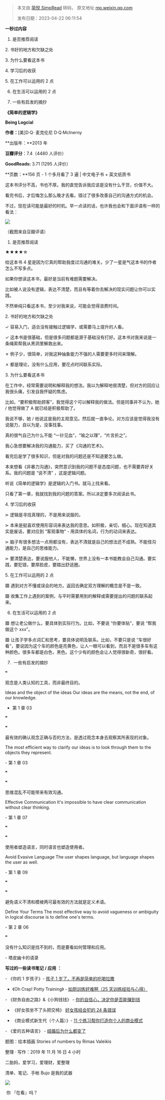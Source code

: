 > 本文由 [简悦 SimpRead](http://ksria.com/simpread/) 转码， 原文地址 [mp.weixin.qq.com](https://mp.weixin.qq.com/s?__biz=MzIwMzA5NTI3NQ==&mid=2649903299&idx=1&sn=751a9fd303455baeb5bb31e08d3104d2&chksm=8ed25d47b9a5d45196eefdbab946362c6f569837c98ebe27d28f4c9576a0659b3dfc27ae67a3&scene=21#wechat_redirect)
>
> 发布日期：2023-04-22 06:11:54



**一秒过内容**

1. 是否推荐阅读

2. 书好的地方和欠缺之处

3. 为什么要看这本书

4. 学习后的收获

5. 在工作可以运用的 2 点

6. 在生活可以运用的 2 点

7. 一些有启发的摘抄  



**《简单的逻辑学》**  

**Being Logcial**

**作者：**[美]D·Q· 麦克伦尼 D·Q·McInerny

**出版年：**2013 年

**豆瓣评分**：7.4（4480 人评价）

**GoodReads:** 3.71 (1295 人评价）

**页数：**156 页 - 1 个多月看了 3 遍 | 中文电子书 + 英文纸质书

这本书评分不高，书也不厚。我的直觉告诉我应该是没有什么干货，价值不大。

看完书后，才后悔怎么那么晚才去看。错过了很多改善自己的沟通方式的机会。  

不过，现在读可能是最好的时机。早一点读的话，也许我也会和下面评语有一样的看法：

  

![](https://mmbiz.qpic.cn/mmbiz_png/2qRZ6oIialECuibr90ia2I4rF0KSdc6XlI25iajLfYRVX6lNTclJOSQzy07aroAIWChdcAHiacKHE2k24MS9DEsNHtA/640?wx_fmt=png)

（截图来自豆瓣评语）

  

1. 是否推荐阅读

  


★★★★☆ 

给这本书 4 星是因为它真的帮助我度过沟通的难关。少了一星是气这本书的作者怎么不写多点。

如果你想读这本书，最好是当前有难题需要解决。

比如被人说没有逻辑，表达不清楚，而且有等着你去解决的现实问题让你可以实践。

不然单纯只看这本书，至少对我来说，可能会觉得浪费时间。

2. 书好的地方和欠缺之处

  


✓ 容易入门，适合没有接触过逻辑学，或需要马上提升的人看。

✓ 这本书是很基础，但是很多问题都是源于基础没有打好。这本书对我来说是一条绳索帮我从黑洞里解救出来。

✗ 例子少，很简单，对我这种抽象能力不强的人需要更多时间来理解。  

✗ 都是理论，没有什么应用，要花点时间联系实际。

3. 为什么要看这本书

  


在工作中，经常需要说明和解释我的想法。我以为解释地很清楚，但对方的回应让我很头痛，引发自我怀疑的焦虑。

比如，“要积极帮助顾客”，我觉得这个可以解释我的做法。但是同事并不认为，她 / 他觉得做了 A 就已经是积极帮助了。

我说不够，她 / 他说这是我的主观意见。然后就一直争论。对方应该是觉得我没有说服力，自以为是，没事找事。

  

真的很气自己为什么不能 “一针见血”，“喻之以理”，“片言折之”。

我心急想要解决我的沟通能力，买了《沟通的艺术》。

看完后是学了很多知识，但是对我的问题还是不知道要怎么做。

本来想看《非暴力沟通》，突然意识到我的问题不是态度问题，也不需要弄好关系。我的问题是 “说不清” ，这是逻辑问题。

听说《简单的逻辑学》是逻辑的入门书。就马上找来看。

只看了第一章，我就找到我的问题的答案。所以决定要多次阅读此书。

  

4. 学习后的收获

  


⋗ 逻辑是寻找真理的，不是用来说服的。

⋗ 本来是挺喜欢使用形容词来表达我的意思。如积极，亲切，细心。现在知道其实是废话，要对应到 “客观事物” - 用具体的名词，行为的动词来表达。

⋗ 脑子有很多想法一点用都没有，表达不清就是自己的想法还不成熟。不能怪沟通能力，是自己的思维能力。  

⋗ 要清楚表达，要说服他人，不能懒，世界上没有一本书能教会自己沟通。要实践，要犯错，要厚脸皮，要踏出舒适圈。

  

5. 在工作可以运用的 2 点

  


▩ 遇到对方不懂或误会的地方。返回去确定双方理解的概念是不是一致。

▩ 收集工作上遇到的案例，与平时需要用到的解释或需要提出的问题的联系起来。

6. 在生活可以运用的 2 点

  


▩ 想让老公做什么，要具体到实际行为。比如，不要说 “你要体贴”，要说 “帮我做这个 xxx”。

▩ 让孩子学多点词汇和思考，要具体说明及联系。比如，不要只是说 “车很好看”，要说因为这个车的颜色是亮黄色，让人一眼可以看到，而且不是很多车有这种颜色。很多车都是白色，黑色。这个少有的颜色会让人觉得很新奇，很好看。

7.  一些有启发的摘抄

  


❝

观念是人类认知的工具，而非最终目的。  

Ideas and the object of the ideas Our ideas are the means, not the end, of our knowledge. 

- 第 1 章 03

❞

❝

最有效的确认观念正确与否的方法，是透过观念本身去观察其所表现的对象。  

The most efficient way to clarify our ideas is to look through them to the objects they represent.

- 第 1 章 03

❞

❝

思维混乱不可能带来有效沟通。  

Effective Communication It's impossible to have clear communication without clear thinking.

- 第 1 章 07

❞

❝

使用者塑造语言，同时语言也塑造使用者。  

Avoid Evasive Language The user shapes language, but language shapes the user as well.

- 第 1 章 09

❞

❝

避免语义不清和模棱两可最有效的方法就是定义术语。  

Define Your Terms The most effective way to avoid vagueness or ambiguity in logical discourse is to define one's terms.

- 第 2 章 06

❞

没有什么知识是找不到的，而是要看如何管理和应用。

- 塔皮幽卡的语录

  

  

 **写过的一些读书笔记 / 应用** **：**

- 《你的 1 岁孩子》- [孩子 1 岁了，不再是简单的吃喝拉撒](http://mp.weixin.qq.com/s?__biz=MzIwMzA5NTI3NQ==&mid=2649902648&idx=1&sn=7714973e0d489270ba4d3967fae05546&chksm=8ed243bcb9a5caaa494393e073e3bd409f959ca0b915cff6c944e143b2be064a5b98192bfe7d&scene=21#wechat_redirect)

- 《Oh Crap! Potty Training》 - [如厕训练好难啊（25 天训练经验与心得）](http://mp.weixin.qq.com/s?__biz=MzIwMzA5NTI3NQ==&mid=2649903169&idx=1&sn=ac96ecc0c6c8aee1005d5695f823937a&chksm=8ed25dc5b9a5d4d3024f02dfb4c4ed264459d7366f3b3ce9848bb2f191cd12e79f001c3bae12&scene=21#wechat_redirect)

- 《财务自由之路》&《小狗钱钱》 - [你的自信心，决定你是否能赚到钱](http://mp.weixin.qq.com/s?__biz=MzIwMzA5NTI3NQ==&mid=2649902615&idx=1&sn=45df465ad5cf17a779d60008a6acbd85&chksm=8ed24393b9a5ca8515e9629360c8eaf2a0ddf12ecc47fe548168693611bbae4a87aaa79b83a8&scene=21#wechat_redirect)  

- 《好女孩坐不了头把交椅》 [好女孩经会犯的 24 条错误](http://mp.weixin.qq.com/s?__biz=MzIwMzA5NTI3NQ==&mid=2649902149&idx=1&sn=7e8e8300abaef0f37ff51dea7fba6c70&chksm=8ed241c1b9a5c8d7913850a51931fcbd91ba4d968c479a208433c5295710e58cfea941bdf9ad&scene=21#wechat_redirect)

- 《商业模式新生代（个人篇）》- [11 个练习帮你打造你个人的商业模式](http://mp.weixin.qq.com/s?__biz=MzIwMzA5NTI3NQ==&mid=2649902186&idx=1&sn=b0fdd74acb3cb2302d0a4c15c33e84dd&chksm=8ed241eeb9a5c8f8984b240229a73456a8a3c6a5a56f5a7005a08c96a7ce9c4397ec05223bcf&scene=21#wechat_redirect)  

- 《爱的五种语言》 - [结婚后为什么都变了](http://mp.weixin.qq.com/s?__biz=MzIwMzA5NTI3NQ==&mid=2649902656&idx=1&sn=5bf51c10183d29fc8b69d644e1aa9f9b&chksm=8ed243c4b9a5cad2df3090cb5e2d6b23db98b12145c0221c8bc88b2039b5f4a9ba6eed4db928&scene=21#wechat_redirect)

题图：绘本插画 Stories of numbers by Rimas Valeikis

整理 · 写作：2019 年 11 月 16 日 4 小时

二胎妈，爱学习，爱理财，爱整理 

清单、笔记、手帐 Bujo 是我的武器

![](https://mmbiz.qpic.cn/mmbiz_jpg/2qRZ6oIialEDz1icRtp1wYatVs1NCwToFzw7SN4R0kRECvXClxm4n9A6dzummiaoj4HQvibz2w86g7JZg7icHNmuic4A/640?wx_fmt=jpeg)

 你 『在看』吗？